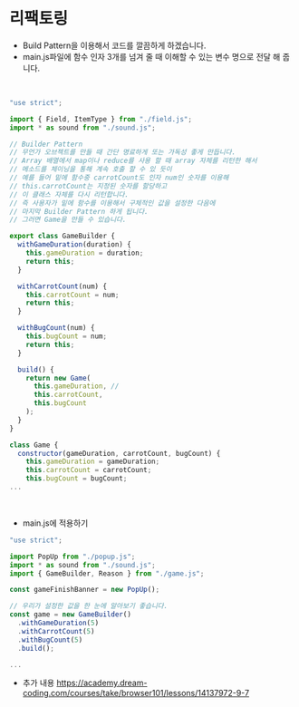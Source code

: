 # 리팩토링

- Build Pattern을 이용해서 코드를 깔끔하게 하겠습니다.
- main.js파일에 함수 인자 3개를 넘겨 줄 때 이해할 수 있는 변수 명으로 전달 해 줍니다.

<br>

```js
"use strict";

import { Field, ItemType } from "./field.js";
import * as sound from "./sound.js";

// Builder Pattern
// 무언가 오브젝트를 만들 때 간단 명료하게 또는 가독성 좋게 만듭니다.
// Array 배열에서 map이나 reduce를 사용 할 때 array 자체를 리턴한 해서
// 메소드를 체이닝을 통해 계속 호출 할 수 있 듯이
// 예를 들어 밑에 함수중 carrotCount도 인자 num인 숫자를 이용해
// this.carrotCount는 지정된 숫자를 할당하고
// 이 클래스 자체를 다시 리턴합니다.
// 즉 사용자가 밑에 함수를 이용해서 구체적인 값을 설정한 다음에
// 마지막 Builder Pattern 하게 됩니다.
// 그러면 Game을 만들 수 있습니다.

export class GameBuilder {
  withGameDuration(duration) {
    this.gameDuration = duration;
    return this;
  }

  withCarrotCount(num) {
    this.carrotCount = num;
    return this;
  }

  withBugCount(num) {
    this.bugCount = num;
    return this;
  }

  build() {
    return new Game(
      this.gameDuration, //
      this.carrotCount,
      this.bugCount
    );
  }
}

class Game {
  constructor(gameDuration, carrotCount, bugCount) {
    this.gameDuration = gameDuration;
    this.carrotCount = carrotCount;
    this.bugCount = bugCount;
...
```

<br>

- main.js에 적용하기

```js
"use strict";

import PopUp from "./popup.js";
import * as sound from "./sound.js";
import { GameBuilder, Reason } from "./game.js";

const gameFinishBanner = new PopUp();

// 우리가 설정한 값을 한 눈에 알아보기 좋습니다.
const game = new GameBuilder()
  .withGameDuration(5)
  .withCarrotCount(5)
  .withBugCount(5)
  .build();

...
```

- 추가 내용
  https://academy.dream-coding.com/courses/take/browser101/lessons/14137972-9-7

